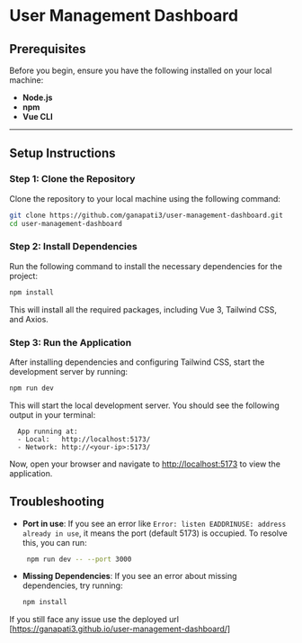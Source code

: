 # User Management Dashboard

## Prerequisites

Before you begin, ensure you have the following installed on your local machine:

- **Node.js** 
- **npm** 
- **Vue CLI** 

---

## Setup Instructions

### Step 1: Clone the Repository

Clone the repository to your local machine using the following command:

```bash
git clone https://github.com/ganapati3/user-management-dashboard.git
cd user-management-dashboard
```

### Step 2: Install Dependencies

Run the following command to install the necessary dependencies for the project:

```bash
npm install
```

This will install all the required packages, including Vue 3, Tailwind CSS, and Axios.

### Step 3: Run the Application

After installing dependencies and configuring Tailwind CSS, start the development server by running:

```bash
npm run dev
```

This will start the local development server. You should see the following output in your terminal:
```
  App running at:
  - Local:   http://localhost:5173/
  - Network: http://<your-ip>:5173/
```

Now, open your browser and navigate to [http://localhost:5173](http://localhost:5173) to view the application.


## Troubleshooting

- **Port in use**: If you see an error like `Error: listen EADDRINUSE: address already in use`, it means the port (default 5173) is occupied. To resolve this, you can run:
  ```bash
   npm run dev -- --port 3000
  ```

- **Missing Dependencies**: If you see an error about missing dependencies, try running:
  ```bash
  npm install
  ```

If you still face any issue use the deployed url
[https://ganapati3.github.io/user-management-dashboard/]